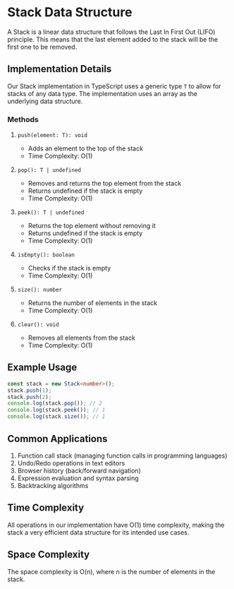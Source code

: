 # Stack Data Structure

A Stack is a linear data structure that follows the Last In First Out (LIFO) principle. This means that the last element added to the stack will be the first one to be removed.

## Implementation Details

Our Stack implementation in TypeScript uses a generic type `T` to allow for stacks of any data type. The implementation uses an array as the underlying data structure.

### Methods

1. `push(element: T): void`
   - Adds an element to the top of the stack
   - Time Complexity: O(1)

2. `pop(): T | undefined`
   - Removes and returns the top element from the stack
   - Returns undefined if the stack is empty
   - Time Complexity: O(1)

3. `peek(): T | undefined`
   - Returns the top element without removing it
   - Returns undefined if the stack is empty
   - Time Complexity: O(1)

4. `isEmpty(): boolean`
   - Checks if the stack is empty
   - Time Complexity: O(1)

5. `size(): number`
   - Returns the number of elements in the stack
   - Time Complexity: O(1)

6. `clear(): void`
   - Removes all elements from the stack
   - Time Complexity: O(1)

## Example Usage

```typescript
const stack = new Stack<number>();
stack.push(1);
stack.push(2);
console.log(stack.pop()); // 2
console.log(stack.peek()); // 1
console.log(stack.size()); // 1
```

## Common Applications

1. Function call stack (managing function calls in programming languages)
2. Undo/Redo operations in text editors
3. Browser history (back/forward navigation)
4. Expression evaluation and syntax parsing
5. Backtracking algorithms

## Time Complexity

All operations in our implementation have O(1) time complexity, making the stack a very efficient data structure for its intended use cases.

## Space Complexity

The space complexity is O(n), where n is the number of elements in the stack. 
